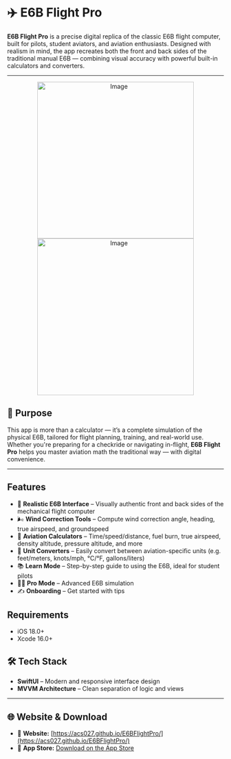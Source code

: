 # ✈️ E6B Flight Pro

**E6B Flight Pro** is a precise digital replica of the classic E6B flight computer, built for pilots, student aviators, and aviation enthusiasts. Designed with realism in mind, the app recreates both the front and back sides of the traditional manual E6B — combining visual accuracy with powerful built-in calculators and converters.

---

<p align="center">
    <img width="364" alt="Image" src="https://github.com/user-attachments/assets/62c800cf-64de-4aa9-9c6e-e13dc93d3193" alt="Dark mode" width="300"/>
    <img width="364" alt="Image" src="https://github.com/user-attachments/assets/ad8edb58-2368-4841-8ae5-c01a0f5227c1" alt="Light mode" width="300"/>
</p>

## 🧭 Purpose

This app is more than a calculator — it’s a complete simulation of the physical E6B, tailored for flight planning, training, and real-world use. Whether you're preparing for a checkride or navigating in-flight, **E6B Flight Pro** helps you master aviation math the traditional way — with digital convenience.

---

## Features
- 🛞 **Realistic E6B Interface** – Visually authentic front and back sides of the mechanical flight computer  
- 🌬️ **Wind Correction Tools** – Compute wind correction angle, heading, true airspeed, and groundspeed  
- 🧮 **Aviation Calculators** – Time/speed/distance, fuel burn, true airspeed, density altitude, pressure altitude, and more  
- 📐 **Unit Converters** – Easily convert between aviation-specific units (e.g. feet/meters, knots/mph, °C/°F, gallons/liters)  
- 📚 **Learn Mode** – Step-by-step guide to using the E6B, ideal for student pilots  
- 👨‍✈️ **Pro Mode** – Advanced E6B simulation
- ✍️ **Onboarding** – Get started with tips

## Requirements

- iOS 18.0+
- Xcode 16.0+

## 🛠️ Tech Stack

- **SwiftUI** – Modern and responsive interface design  
- **MVVM Architecture** – Clean separation of logic and views  

---

## 🌐 Website & Download

- 🔗 **Website:** [https://acs027.github.io/E6BFlightPro/](https://acs027.github.io/E6BFlightPro/)  
- 📲 **App Store:** [Download on the App Store](https://apps.apple.com/tr/app/e6b-flight-pro/id6743019639)
